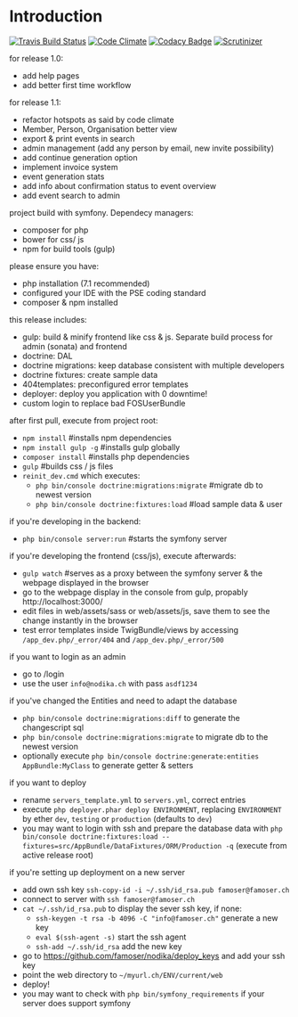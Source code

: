 Introduction
======

[![Travis Build Status](https://travis-ci.org/famoser/nodika.svg?branch=master)](https://travis-ci.org/famoser/nodika)
[![Code Climate](https://codeclimate.com/github/famoser/nodika/badges/gpa.svg)](https://codeclimate.com/github/famoser/nodika)
[![Codacy Badge](https://api.codacy.com/project/badge/Grade/0049282fe1b3437ba8321ec244a3ea93)](https://www.codacy.com/app/famoser/SyncApi-Webpage?utm_source=github.com&amp;utm_medium=referral&amp;utm_content=famoser/nodika&amp;utm_campaign=Badge_Grade)
[![Scrutinizer](https://scrutinizer-ci.com/g/famoser/nodika/badges/quality-score.png?b=master)](https://scrutinizer-ci.com/g/famoser/nodika)

for release 1.0:
 - add help pages
 - add better first time workflow

for release 1.1:
 - refactor hotspots as said by code climate
 - Member, Person, Organisation better view
 - export & print events in search
 - admin management (add any person by email, new invite possibility)
 - add continue generation option
 - implement invoice system
 - event generation stats
 - add info about confirmation status to event overview
 - add event search to admin


project build with symfony. Dependecy managers:
 - composer for php
 - bower for css/ js
 - npm for build tools (gulp)
 
please ensure you have:
 - php installation (7.1 recommended)
 - configured your IDE with the PSE coding standard
 - composer & npm installed
 
this release includes:
 - gulp: build & minify frontend like css & js. Separate build process for admin (sonata) and frontend
 - doctrine: DAL
 - doctrine migrations: keep database consistent with multiple developers
 - doctrine fixtures: create sample data
 - 404templates: preconfigured error templates
 - deployer: deploy you application with 0 downtime!
 - custom login to replace bad FOSUserBundle
 
after first pull, execute from project root:
 - `npm install` #installs npm dependencies
 - `npm install gulp -g` #installs gulp globally 
 - `composer install` #installs php dependencies
 - `gulp` #builds css / js files
 - `reinit_dev.cmd` which executes:
	- `php bin/console doctrine:migrations:migrate` #migrate db to newest version
	- `php bin/console doctrine:fixtures:load` #load sample data & user
 
if you're developing in the backend:
 - `php bin/console server:run` #starts the symfony server
 
if you're developing the frontend (css/js), execute afterwards:
 - `gulp watch` #serves as a proxy between the symfony server & the webpage displayed in the browser
 - go to the webpage display in the console from gulp, propably http://localhost:3000/
 - edit files in web/assets/sass or web/assets/js, save them to see the change instantly in the browser
 - test error templates inside TwigBundle/views by accessing `/app_dev.php/_error/404` and `/app_dev.php/_error/500`
 
if you want to login as an admin
 - go to /login
 - use the user `info@nodika.ch` with pass `asdf1234`
 
if you've changed the Entities and need to adapt the database
 - `php bin/console doctrine:migrations:diff` to generate the changescript sql
 - `php bin/console doctrine:migrations:migrate` to migrate db to the newest version
 - optionally execute `php bin/console doctrine:generate:entities AppBundle:MyClass` to generate getter & setters
 
if you want to deploy
 - rename `servers_template.yml` to `servers.yml`, correct entries
 - execute `php deployer.phar deploy ENVIRONMENT`, replacing `ENVIRONMENT` by ether `dev`, `testing` or `production` (defaults to `dev`) 
 - you may want to login with ssh and prepare the database data with `php bin/console doctrine:fixtures:load --fixtures=src/AppBundle/DataFixtures/ORM/Production -q` (execute from active release root)
 
if you're setting up deployment on a new server
 - add own ssh key `ssh-copy-id -i ~/.ssh/id_rsa.pub famoser@famoser.ch` 
 - connect to server with `ssh famoser@famoser.ch`
 - `cat ~/.ssh/id_rsa.pub` to display the sever ssh key, if none:
    - `ssh-keygen -t rsa -b 4096 -C "info@famoser.ch"` generate a new key
    - `eval $(ssh-agent -s)` start the ssh agent
    - `ssh-add ~/.ssh/id_rsa` add the new key
 - go to https://github.com/famoser/nodika/deploy_keys and add your ssh key
 - point the web directory to `~/myurl.ch/ENV/current/web`
 - deploy!
 - you may want to check with `php bin/symfony_requirements` if your server does support symfony